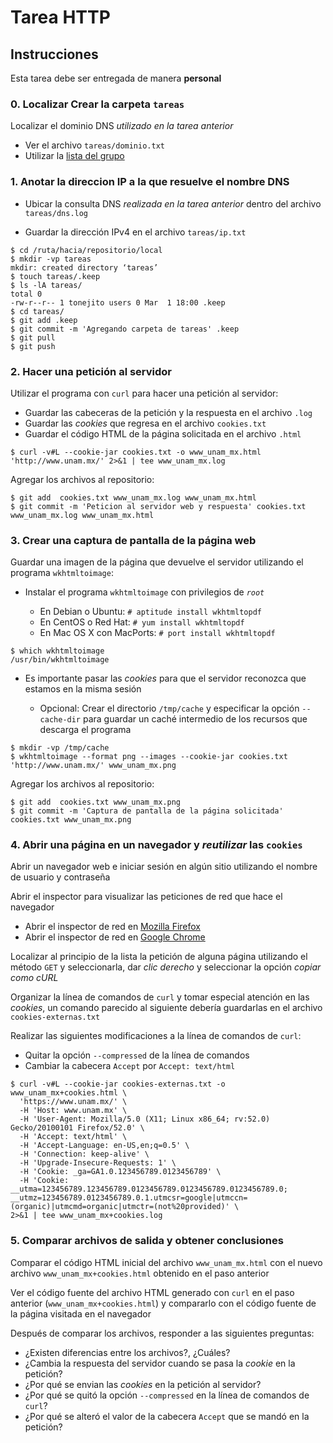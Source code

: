 # Tarea HTTP

## Instrucciones

Esta tarea debe ser entregada de manera **personal**

### 0. Localizar Crear la carpeta `tareas`

Localizar el dominio DNS _utilizado en la tarea anterior_

  + Ver el archivo `tareas/dominio.txt`
  + Utilizar la [lista del grupo][ListaRedes-2018-2]

### 1. Anotar la direccion IP a la que resuelve el nombre DNS

+ Ubicar la consulta DNS _realizada en la tarea anterior_ dentro del archivo `tareas/dns.log`

+ Guardar la dirección IPv4 en el archivo `tareas/ip.txt`

```
$ cd /ruta/hacia/repositorio/local
$ mkdir -vp tareas
mkdir: created directory ‘tareas’
$ touch tareas/.keep
$ ls -lA tareas/
total 0
-rw-r--r-- 1 tonejito users 0 Mar  1 18:00 .keep
$ cd tareas/
$ git add .keep
$ git commit -m 'Agregando carpeta de tareas' .keep
$ git pull
$ git push
```

### 2. Hacer una petición al servidor 

Utilizar el programa con `curl` para hacer una petición al servidor:

+ Guardar las cabeceras de la petición y la respuesta en el archivo `.log`
+ Guardar las _cookies_ que regresa en el archivo `cookies.txt`
+ Guardar el código HTML de la página solicitada en el archivo `.html`

```
$ curl -v#L --cookie-jar cookies.txt -o www_unam_mx.html 'http://www.unam.mx/' 2>&1 | tee www_unam_mx.log
```

Agregar los archivos al repositorio:

```
$ git add  cookies.txt www_unam_mx.log www_unam_mx.html
$ git commit -m 'Peticion al servidor web y respuesta' cookies.txt www_unam_mx.log www_unam_mx.html
```

### 3. Crear una captura de pantalla de la página web

Guardar una imagen de la página que devuelve el servidor utilizando el programa `wkhtmltoimage`:

+ Instalar el programa `wkhtmltoimage` con privilegios de _`root`_

  * En Debian o Ubuntu: `# aptitude install wkhtmltopdf`
  * En CentOS o Red Hat: `# yum install wkhtmltopdf`
  * En Mac OS X con MacPorts: `# port install wkhtmltopdf`

```
$ which wkhtmltoimage
/usr/bin/wkhtmltoimage
```

+ Es importante pasar las _cookies_ para que el servidor reconozca que estamos en la misma sesión

  * Opcional: Crear el directorio `/tmp/cache` y especificar la opción `--cache-dir` para guardar un caché intermedio de los recursos que descarga el programa

```
$ mkdir -vp /tmp/cache
$ wkhtmltoimage --format png --images --cookie-jar cookies.txt 'http://www.unam.mx/' www_unam_mx.png
```

Agregar los archivos al repositorio:

```
$ git add  cookies.txt www_unam_mx.png
$ git commit -m 'Captura de pantalla de la página solicitada' cookies.txt www_unam_mx.png
```

### 4. Abrir una página en un navegador y _reutilizar_ las `cookies`

Abrir un navegador web e iniciar sesión en algún sitio utilizando el nombre de usuario y contraseña

Abrir el inspector para visualizar las peticiones de red que hace el navegador

  + Abrir el inspector de red en [Mozilla Firefox][Inspector-Red-Firefox]
  + Abrir el inspector de red en [Google Chrome][Inspector-Red-Chrome]

Localizar al principio de la lista la petición de alguna página utilizando el método `GET` y seleccionarla, dar _clic derecho_ y seleccionar la opción _copiar como cURL_

Organizar la línea de comandos de `curl` y tomar especial atención en las _cookies_, un comando parecido al siguiente debería guardarlas en el archivo `cookies-externas.txt`

Realizar las siguientes modificaciones a la línea de comandos de `curl`:

  + Quitar la opción `--compressed` de la línea de comandos
  + Cambiar la cabecera `Accept` por `Accept: text/html`

```
$ curl -v#L --cookie-jar cookies-externas.txt -o www_unam_mx+cookies.html \
  'https://www.unam.mx/' \
  -H 'Host: www.unam.mx' \
  -H 'User-Agent: Mozilla/5.0 (X11; Linux x86_64; rv:52.0) Gecko/20100101 Firefox/52.0' \
  -H 'Accept: text/html' \
  -H 'Accept-Language: en-US,en;q=0.5' \
  -H 'Connection: keep-alive' \
  -H 'Upgrade-Insecure-Requests: 1' \
  -H 'Cookie: _ga=GA1.0.123456789.0123456789' \
  -H 'Cookie: __utma=123456789.123456789.0123456789.0123456789.0123456789.0; __utmz=123456789.0123456789.0.1.utmcsr=google|utmccn=(organic)|utmcmd=organic|utmctr=(not%20provided)' \
2>&1 | tee www_unam_mx+cookies.log
```

### 5. Comparar archivos de salida y obtener conclusiones

Comparar el código HTML inicial del archivo `www_unam_mx.html` con el nuevo archivo `www_unam_mx+cookies.html` obtenido en el paso anterior

Ver el código fuente del archivo HTML generado con `curl` en el paso anterior (`www_unam_mx+cookies.html`) y compararlo con el código fuente de la página visitada en el navegador

Después de comparar los archivos, responder a las siguientes preguntas:

  + ¿Existen diferencias entre los archivos?, ¿Cuáles?
  + ¿Cambia la respuesta del servidor cuando se pasa la _cookie_ en la petición?
  + ¿Por qué se envian las _cookies_ en la petición al servidor?
  + ¿Por qué se quitó la opción `--compressed` en la línea de comandos de `curl`?
  + ¿Por qué se alteró el valor de la cabecera `Accept` que se mandó en la petición?

[ListaRedes-2018-2]: http://tinyurl.com/ListaRedes-2018-2 "Lista Redes Semestre 2018-2"
[Inspector-Red-Firefox]: https://developer.mozilla.org/en-US/docs/Tools/Network_Monitor "Abrir el inspector de red en Mozilla Firefox"
[Inspector-Red-Chrome]: https://developer.chrome.com/devtools#improving-network-performance "Abrir el inspector de red en Google Chrome"
